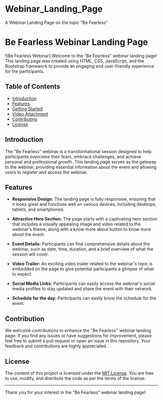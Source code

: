 # Webinar_Landing_Page
A Webinar Landing Page on the topic "Be Fearless"

# Be Fearless Webinar Landing Page

![Be Fearless Webinar]
Welcome to the "Be Fearless" webinar landing page! This landing page was created using HTML, CSS, JavaScript, and the Bootstrap framework to provide an engaging and user-friendly experience for the participants.

## Table of Contents

- [Introduction](#introduction)
- [Features](#features)
- [Getting Started](#getting-started)
- [Video Attachment](#video-attachment)
- [Contributing](#contributing)
- [License](#license)

## Introduction

The "Be Fearless" webinar is a transformational session designed to help participants overcome their fears, embrace challenges, and achieve personal and professional growth. This landing page serves as the gateway to the webinar, providing essential information about the event and allowing users to register and access the webinar.

## Features

- **Responsive Design:** The landing page is fully responsive, ensuring that it looks great and functions well on various devices, including desktops, tablets, and smartphones.

- **Attractive Hero Section:** The page starts with a captivating hero section that includes a visually appealing image and video related to the webinar's theme, along with a know more about button to know more about the event.

- **Event Details:** Participants can find comprehensive details about the webinar, such as date, time, duration, and a brief overview of what the session will cover.

- **Video Trailer:** An exciting video trailer related to the webinar's topic is embedded on the page to give potential participants a glimpse of what to expect.

- **Social Media Links:** Participants can easily access the webinar's social media profiles to stay updated and share the event with their network.

- **Schedule for the day:** Participants can easily know the schedule for the event.



## Contribution
We welcome contributions to enhance the "Be Fearless" webinar landing page. If you find any issues or have suggestions for improvement, please feel free to submit a pull request or open an issue in this repository. Your feedback and contributions are highly appreciated.

## License

The content of this project is licensed under the [MIT License](https://opensource.org/licenses/MIT). You are free to use, modify, and distribute the code as per the terms of the license.

---

Thank you for your interest in the "Be Fearless" webinar landing page!  
